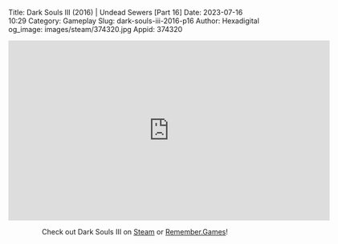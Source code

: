Title: Dark Souls III (2016) | Undead Sewers [Part 16]
Date: 2023-07-16 10:29
Category: Gameplay
Slug: dark-souls-iii-2016-p16
Author: Hexadigital
og_image: images/steam/374320.jpg
Appid: 374320

<center><iframe src="https://www.youtube.com/embed/qomgovud3vo?feature=oembed" allow="accelerometer; autoplay; encrypted-media; gyroscope; picture-in-picture" width="640" height="360" frameborder="0"></iframe>

Check out Dark Souls III on [Steam](https://store.steampowered.com/app/374320/?curator_clanid=34633900) or [Remember.Games](https://remember.games/game/340/dark-souls-iii/)!</center>